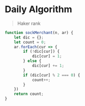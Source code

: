 # Daily Algorithm
> Haker rank



```javascript
function sockMerchant(n, ar) {
    let dic = {};
    let count = 0;
    ar.forEach(cur => {
        if (!dic[cur]) {
            dic[cur] = 1;
        } else {
            dic[cur] += 1;
        }
        if (dic[cur] % 2 === 0) {
            count++;
        }
    })
    return count;
}
```

<!--stackedit_data:
eyJoaXN0b3J5IjpbNzA1NzM0OTgwXX0=
-->